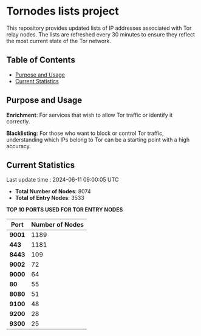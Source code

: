 # Tornodes lists project

This repository provides updated lists of IP addresses associated with Tor relay nodes. The lists are refreshed every 30 minutes to ensure they reflect the most current state of the Tor network.

## Table of Contents

- [Purpose and Usage](#purpose-and-usage)
- [Current Statistics](#current-statistics)


## Purpose and Usage

**Enrichment**: For services that wish to allow Tor traffic or identify it correctly.

**Blacklisting**: For those who want to block or control Tor traffic, understanding which IPs belong to Tor can be a starting point with a high accuracy.

## Current Statistics

Last update time : 2024-06-11 09:00:05 UTC

- **Total Number of Nodes**: 8074
- **Total of Entry Nodes**: 3533

**TOP 10 PORTS USED FOR TOR ENTRY NODES**

| **Port** | **Number of Nodes** |
|------|-----------------|
| **9001**   | 1189  |
| **443**   | 1181  |
| **8443**   | 109  |
| **9002**   | 72  |
| **9000**   | 64  |
| **80**   | 55  |
| **8080**   | 51  |
| **9100**   | 48  |
| **9200**   | 28  |
| **9300**   | 25  |

